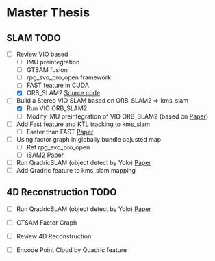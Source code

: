 # Master Thesis

## SLAM TODO

- [ ] Review VIO based 
    - [ ] IMU preintegration
    - [ ] GTSAM fusion
    - [ ] rpg_svo_pro_open framework
    - [ ] FAST feature in CUDA
    - [x] ORB_SLAM2 [Source code](https://github.com/raulmur/ORB_SLAM2)
- [ ] Build a Stereo VIO SLAM based on ORB_SLAM2 => kms_slam
    - [x] Run VIO ORB_SLAM2
    - [ ] Modify IMU preintegration of VIO ORB_SLAM2 (based on [Paper](https://arxiv.org/abs/1512.02363))
- [ ] Add Fast feature and KTL tracking to kms_slam
    - [ ] Faster than FAST [Paper](http://rpg.ifi.uzh.ch/docs/IROS20_Nagy.pdf) 
- [ ] Using factor graph in globally bundle adjusted map
    - [ ] Ref rpg_svo_pro_open
    - [ ] iSAM2 [Paper](http://frank.dellaert.com/pub/Kaess12ijrr.pdf)
- [ ] Run QradricSLAM (object detect by Yolo) [Paper](https://arxiv.org/abs/1804.04011)
- [ ] Add Qradric feature to kms_slam mapping

## 4D Reconstruction TODO

- [ ] Run QradricSLAM (object detect by Yolo) [Paper](https://arxiv.org/abs/1804.04011)
- [ ] GTSAM Factor Graph
- [ ] Review 4D Reconstruction
- [ ] Encode Point Cloud by Quadric feature


